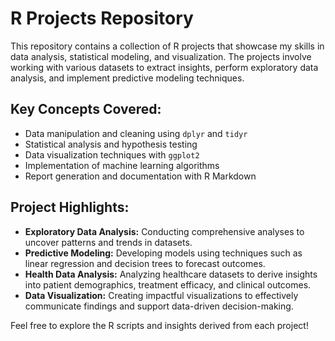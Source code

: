 # R Projects Repository

This repository contains a collection of R projects that showcase my skills in data analysis, statistical modeling, and visualization. The projects involve working with various datasets to extract insights, perform exploratory data analysis, and implement predictive modeling techniques.

## Key Concepts Covered:
- Data manipulation and cleaning using `dplyr` and `tidyr`
- Statistical analysis and hypothesis testing
- Data visualization techniques with `ggplot2`
- Implementation of machine learning algorithms
- Report generation and documentation with R Markdown

## Project Highlights:
- **Exploratory Data Analysis:** Conducting comprehensive analyses to uncover patterns and trends in datasets.
- **Predictive Modeling:** Developing models using techniques such as linear regression and decision trees to forecast outcomes.
- **Health Data Analysis:** Analyzing healthcare datasets to derive insights into patient demographics, treatment efficacy, and clinical outcomes.
- **Data Visualization:** Creating impactful visualizations to effectively communicate findings and support data-driven decision-making.

Feel free to explore the R scripts and insights derived from each project!
